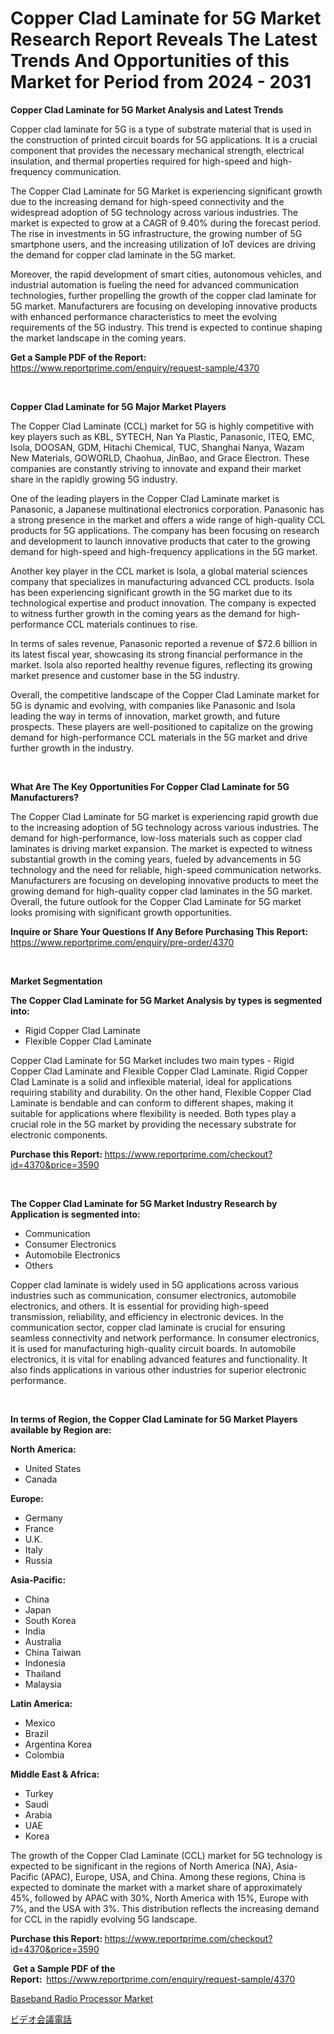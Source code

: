 <p><h1>Copper Clad Laminate for 5G Market Research Report Reveals The Latest Trends And Opportunities of this Market for Period from 2024 - 2031</h1></p><p><strong>Copper Clad Laminate for 5G Market Analysis and Latest Trends</strong></p>
<p><p>Copper clad laminate for 5G is a type of substrate material that is used in the construction of printed circuit boards for 5G applications. It is a crucial component that provides the necessary mechanical strength, electrical insulation, and thermal properties required for high-speed and high-frequency communication.</p><p>The Copper Clad Laminate for 5G Market is experiencing significant growth due to the increasing demand for high-speed connectivity and the widespread adoption of 5G technology across various industries. The market is expected to grow at a CAGR of 9.40% during the forecast period. The rise in investments in 5G infrastructure, the growing number of 5G smartphone users, and the increasing utilization of IoT devices are driving the demand for copper clad laminate in the 5G market.</p><p>Moreover, the rapid development of smart cities, autonomous vehicles, and industrial automation is fueling the need for advanced communication technologies, further propelling the growth of the copper clad laminate for 5G market. Manufacturers are focusing on developing innovative products with enhanced performance characteristics to meet the evolving requirements of the 5G industry. This trend is expected to continue shaping the market landscape in the coming years.</p></p>
<p><strong>Get a Sample PDF of the Report:&nbsp;</strong> <a href="https://www.reportprime.com/enquiry/request-sample/4370">https://www.reportprime.com/enquiry/request-sample/4370</a></p>
<p>&nbsp;</p>
<p><strong>Copper Clad Laminate for 5G Major Market Players</strong></p>
<p><p>The Copper Clad Laminate (CCL) market for 5G is highly competitive with key players such as KBL, SYTECH, Nan Ya Plastic, Panasonic, ITEQ, EMC, Isola, DOOSAN, GDM, Hitachi Chemical, TUC, Shanghai Nanya, Wazam New Materials, GOWORLD, Chaohua, JinBao, and Grace Electron. These companies are constantly striving to innovate and expand their market share in the rapidly growing 5G industry.</p><p>One of the leading players in the Copper Clad Laminate market is Panasonic, a Japanese multinational electronics corporation. Panasonic has a strong presence in the market and offers a wide range of high-quality CCL products for 5G applications. The company has been focusing on research and development to launch innovative products that cater to the growing demand for high-speed and high-frequency applications in the 5G market.</p><p>Another key player in the CCL market is Isola, a global material sciences company that specializes in manufacturing advanced CCL products. Isola has been experiencing significant growth in the 5G market due to its technological expertise and product innovation. The company is expected to witness further growth in the coming years as the demand for high-performance CCL materials continues to rise.</p><p>In terms of sales revenue, Panasonic reported a revenue of $72.6 billion in its latest fiscal year, showcasing its strong financial performance in the market. Isola also reported healthy revenue figures, reflecting its growing market presence and customer base in the 5G industry.</p><p>Overall, the competitive landscape of the Copper Clad Laminate market for 5G is dynamic and evolving, with companies like Panasonic and Isola leading the way in terms of innovation, market growth, and future prospects. These players are well-positioned to capitalize on the growing demand for high-performance CCL materials in the 5G market and drive further growth in the industry.</p></p>
<p>&nbsp;</p>
<p><strong>What Are The Key Opportunities For Copper Clad Laminate for 5G Manufacturers?</strong></p>
<p><p>The Copper Clad Laminate for 5G market is experiencing rapid growth due to the increasing adoption of 5G technology across various industries. The demand for high-performance, low-loss materials such as copper clad laminates is driving market expansion. The market is expected to witness substantial growth in the coming years, fueled by advancements in 5G technology and the need for reliable, high-speed communication networks. Manufacturers are focusing on developing innovative products to meet the growing demand for high-quality copper clad laminates in the 5G market. Overall, the future outlook for the Copper Clad Laminate for 5G market looks promising with significant growth opportunities.</p></p>
<p><strong>Inquire or Share Your Questions If Any Before Purchasing This Report:</strong> <a href="https://www.reportprime.com/enquiry/pre-order/4370">https://www.reportprime.com/enquiry/pre-order/4370</a></p>
<p>&nbsp;</p>
<p><strong>Market Segmentation</strong></p>
<p><strong>The Copper Clad Laminate for 5G Market Analysis by types is segmented into:</strong></p>
<p><ul><li>Rigid Copper Clad Laminate</li><li>Flexible Copper Clad Laminate</li></ul></p>
<p><p>Copper Clad Laminate for 5G Market includes two main types - Rigid Copper Clad Laminate and Flexible Copper Clad Laminate. Rigid Copper Clad Laminate is a solid and inflexible material, ideal for applications requiring stability and durability. On the other hand, Flexible Copper Clad Laminate is bendable and can conform to different shapes, making it suitable for applications where flexibility is needed. Both types play a crucial role in the 5G market by providing the necessary substrate for electronic components.</p></p>
<p><strong>Purchase this Report:&nbsp;</strong><a href="https://www.reportprime.com/checkout?id=4370&price=3590">https://www.reportprime.com/checkout?id=4370&price=3590</a></p>
<p>&nbsp;</p>
<p><strong>The Copper Clad Laminate for 5G Market Industry Research by Application is segmented into:</strong></p>
<p><ul><li>Communication</li><li>Consumer Electronics</li><li>Automobile Electronics</li><li>Others</li></ul></p>
<p><p>Copper clad laminate is widely used in 5G applications across various industries such as communication, consumer electronics, automobile electronics, and others. It is essential for providing high-speed transmission, reliability, and efficiency in electronic devices. In the communication sector, copper clad laminate is crucial for ensuring seamless connectivity and network performance. In consumer electronics, it is used for manufacturing high-quality circuit boards. In automobile electronics, it is vital for enabling advanced features and functionality. It also finds applications in various other industries for superior electronic performance.</p></p>
<p>&nbsp;</p>
<p><strong>In terms of Region, the Copper Clad Laminate for 5G Market Players available by Region are:</strong></p>
<p>
    <p> <strong> North America: </strong>
        <ul>
            <li>United States</li>
            <li>Canada</li>
        </ul>
        </p> 
    <p> <strong> Europe: </strong>
        <ul>
            <li>Germany</li>
            <li>France</li>
            <li>U.K.</li>
            <li>Italy</li>
            <li>Russia</li>
        </ul>
        </p> 
    <p> <strong> Asia-Pacific: </strong>
        <ul>
            <li>China</li>
            <li>Japan</li>
            <li>South Korea</li>
            <li>India</li>
            <li>Australia</li>
            <li>China Taiwan</li>
            <li>Indonesia</li>
            <li>Thailand</li>
            <li>Malaysia</li>
        </ul>
        </p> 
    <p> <strong> Latin America: </strong>
        <ul>
            <li>Mexico</li>
            <li>Brazil</li>
            <li>Argentina Korea</li>
            <li>Colombia</li>
        </ul>
        </p> 
    <p> <strong> Middle East & Africa: </strong>
        <ul>
            <li>Turkey</li>
            <li>Saudi</li>
            <li>Arabia</li>
            <li>UAE</li>
            <li>Korea</li>
        </ul>
    </p>
    </p>
<p><p>The growth of the Copper Clad Laminate (CCL) market for 5G technology is expected to be significant in the regions of North America (NA), Asia-Pacific (APAC), Europe, USA, and China. Among these regions, China is expected to dominate the market with a market share of approximately 45%, followed by APAC with 30%, North America with 15%, Europe with 7%, and the USA with 3%. This distribution reflects the increasing demand for CCL in the rapidly evolving 5G landscape.</p></p>
<p><strong>Purchase this Report: </strong><a href="https://www.reportprime.com/checkout?id=4370&price=3590">https://www.reportprime.com/checkout?id=4370&price=3590</a></p>
<p>&nbsp;<strong>Get a Sample PDF of the Report:&nbsp;&nbsp;</strong><a href="https://www.reportprime.com/enquiry/request-sample/4370">https://www.reportprime.com/enquiry/request-sample/4370</a></p>
<p><strong></strong></p>
<p><p><a href="https://github.com/brenzgnarento/Market-Research-Report-List-1/blob/main/baseband-radio-processor-market.md">Baseband Radio Processor Market</a></p><p><a href="https://github.com/Sophiaard2003/Market-Research-Report-List-1/blob/main/957869815151.md">ビデオ会議電話</a></p></p>